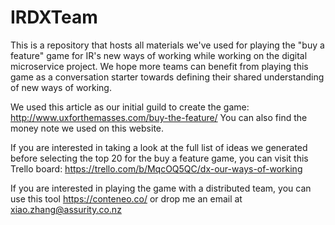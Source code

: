 # IRDXTeam
This is a repository that hosts all materials we've used for playing the "buy a feature" game for IR's new ways of working while working on the digital microservice project.
We hope more teams can benefit from playing this game as a conversation starter towards defining their shared understanding of new ways of working.

We used this article as our initial guild to create the game: http://www.uxforthemasses.com/buy-the-feature/ You can also find the money note we used on this website.

If you are interested in taking a look at the full list of ideas we generated before selecting the top 20 for the buy a feature game, you can visit this Trello board: https://trello.com/b/MqcOQ5QC/dx-our-ways-of-working

If you are interested in playing the game with a distributed team, you can use this tool https://conteneo.co/ or drop me an email at xiao.zhang@assurity.co.nz
